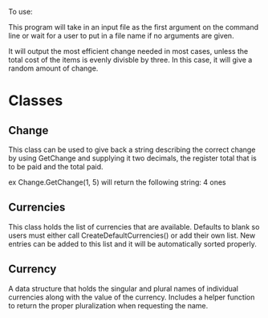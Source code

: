 ﻿To use:

This program will take in an input file as the first argument on the command line or wait for a user to put in a file name if no arguments are given.

It will output the most efficient change needed in most cases, unless the total cost of the items is evenly divisble by three. In this case, it will give a random amount of change.

Classes
===

Change
---
This class can be used to give back a string describing the correct change by using GetChange and supplying it two decimals, the register total that is to be paid and the total paid.

ex Change.GetChange(1, 5) will return the following string: 4 ones

Currencies
---
This class holds the list of currencies that are available. Defaults to blank so users must either call CreateDefaultCurrencies() or add their own list. New entries can be added to this list and it will be automatically sorted properly.

Currency
---
A data structure that holds the singular and plural names of individual currencies along with the value of the currency. Includes a helper function to return the proper pluralization when requesting the name.